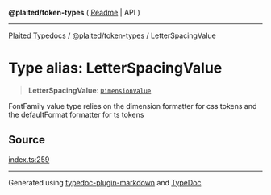 **@plaited/token-types** ( [Readme](../README.md) \| API )

***

[Plaited Typedocs](../../../modules.md) / [@plaited/token-types](../modules.md) / LetterSpacingValue

# Type alias: LetterSpacingValue

> **LetterSpacingValue**: [`DimensionValue`](DimensionValue.md)

FontFamily value type relies on the dimension formatter for css tokens
and the defaultFormat formatter for ts tokens

## Source

[index.ts:259](https://github.com/plaited/plaited/blob/317e868/libs/token-types/src/index.ts#L259)

***

Generated using [typedoc-plugin-markdown](https://www.npmjs.com/package/typedoc-plugin-markdown) and [TypeDoc](https://typedoc.org/)
